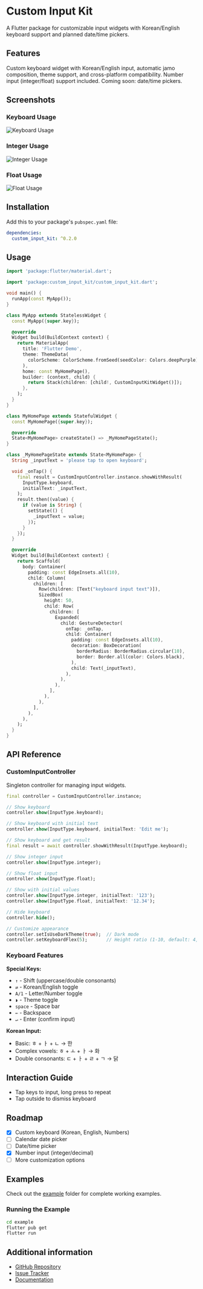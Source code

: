 # Custom Input Kit

A Flutter package for customizable input widgets with Korean/English keyboard support and planned date/time pickers.

## Features

Custom keyboard widget with Korean/English input, automatic jamo composition, theme support, and cross-platform compatibility. Number input (integer/float) support included. Coming soon: date/time pickers.

## Screenshots

### Keyboard Usage
![Keyboard Usage](https://raw.githubusercontent.com/immsong/custom_input_kit/main/doc/images/keyboard_use.gif)

### Integer Usage
![Integer Usage](https://raw.githubusercontent.com/immsong/custom_input_kit/main/doc/images/integer_use.gif)

### Float Usage
![Float Usage](https://raw.githubusercontent.com/immsong/custom_input_kit/main/doc/images/float_use.gif)

## Installation

Add this to your package's `pubspec.yaml` file:

```yaml
dependencies:
  custom_input_kit: ^0.2.0
```

## Usage

```dart
import 'package:flutter/material.dart';

import 'package:custom_input_kit/custom_input_kit.dart';

void main() {
  runApp(const MyApp());
}

class MyApp extends StatelessWidget {
  const MyApp({super.key});

  @override
  Widget build(BuildContext context) {
    return MaterialApp(
      title: 'Flutter Demo',
      theme: ThemeData(
        colorScheme: ColorScheme.fromSeed(seedColor: Colors.deepPurple),
      ),
      home: const MyHomePage(),
      builder: (context, child) {
        return Stack(children: [child!, CustomInputKitWidget()]);
      },
    );
  }
}

class MyHomePage extends StatefulWidget {
  const MyHomePage({super.key});

  @override
  State<MyHomePage> createState() => _MyHomePageState();
}

class _MyHomePageState extends State<MyHomePage> {
  String _inputText = 'please tap to open keyboard';

  void _onTap() {
    final result = CustomInputController.instance.showWithResult(
      InputType.keyboard,
      initialText: _inputText,
    );
    result.then((value) {
      if (value is String) {
        setState(() {
          _inputText = value;
        });
      }
    });
  }

  @override
  Widget build(BuildContext context) {
    return Scaffold(
      body: Container(
        padding: const EdgeInsets.all(10),
        child: Column(
          children: [
            Row(children: [Text("keyboard input text")]),
            SizedBox(
              height: 50,
              child: Row(
                children: [
                  Expanded(
                    child: GestureDetector(
                      onTap: _onTap,
                      child: Container(
                        padding: const EdgeInsets.all(10),
                        decoration: BoxDecoration(
                          borderRadius: BorderRadius.circular(10),
                          border: Border.all(color: Colors.black),
                        ),
                        child: Text(_inputText),
                      ),
                    ),
                  ),
                ],
              ),
            ),
          ],
        ),
      ),
    );
  }
}

```

## API Reference

### CustomInputController

Singleton controller for managing input widgets.

```dart
final controller = CustomInputController.instance;

// Show keyboard
controller.show(InputType.keyboard);

// Show keyboard with initial text
controller.show(InputType.keyboard, initialText: 'Edit me');

// Show keyboard and get result
final result = await controller.showWithResult(InputType.keyboard);

// Show integer input
controller.show(InputType.integer);

// Show float input  
controller.show(InputType.float);

// Show with initial values
controller.show(InputType.integer, initialText: '123');
controller.show(InputType.float, initialText: '12.34');

// Hide keyboard
controller.hide();

// Customize appearance
controller.setIsUseDarkTheme(true);  // Dark mode
controller.setKeyboardFlex(5);       // Height ratio (1-10, default: 4, full screen: 10)
```

### Keyboard Features

**Special Keys:**
- `↑` - Shift (uppercase/double consonants)
- `⇄` - Korean/English toggle
- `A/1` - Letter/Number toggle
- `◗` - Theme toggle
- `space` - Space bar
- `←` - Backspace
- `↵` - Enter (confirm input)

**Korean Input:**
- Basic: ㅎ + ㅏ + ㄴ → 한
- Complex vowels: ㅎ + ㅗ + ㅏ → 화
- Double consonants: ㄷ + ㅏ + ㄹ + ㄱ → 닭

## Interaction Guide

- Tap keys to input, long press to repeat
- Tap outside to dismiss keyboard

## Roadmap

- [x] Custom keyboard (Korean, English, Numbers)
- [ ] Calendar date picker
- [ ] Date/time picker
- [x] Number input (integer/decimal)
- [ ] More customization options

## Examples

Check out the [example](https://github.com/immsong/custom_input_kit/tree/main/example) folder for complete working examples.

### Running the Example
```bash
cd example
flutter pub get
flutter run
```

## Additional information

- [GitHub Repository](https://github.com/immsong/custom_input_kit)
- [Issue Tracker](https://github.com/immsong/custom_input_kit/issues)
- [Documentation](https://github.com/immsong/custom_input_kit#readme)